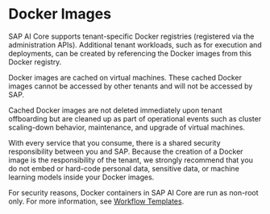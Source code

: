<!-- loio8cb3c184e26b450dac32790e4f0f3226 -->

# Docker Images

SAP AI Core supports tenant-specific Docker registries \(registered via the administration APIs\). Additional tenant workloads, such as for execution and deployments, can be created by referencing the Docker images from this Docker registry.

Docker images are cached on virtual machines. These cached Docker images cannot be accessed by other tenants and will not be accessed by SAP.

Cached Docker images are not deleted immediately upon tenant offboarding but are cleaned up as part of operational events such as cluster scaling-down behavior, maintenance, and upgrade of virtual machines.

With every service that you consume, there is a shared security responsibility between you and SAP. Because the creation of a Docker image is the responsibility of the tenant, we strongly recommend that you do not embed or hard-code personal data, sensitive data, or machine learning models inside your Docker images.

For security reasons, Docker containers in SAP AI Core are run as non-root only. For more information, see [Workflow Templates](workflow-templates-83523ab.md).

